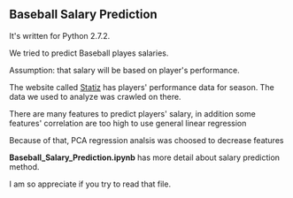Baseball Salary Prediction
---
It's written for Python 2.7.2.

We tried to predict Baseball playes salaries.

Assumption: that salary will be based on player's performance.

The website called [Statiz](http://www.statiz.co.kr/) has players' performance data for season.
The data we used to analyze was crawled on there.

There are many features to predict players' salary, in addition some features' correlation are too high to use general linear regression

Because of that, PCA regression analsis was choosed to decrease features

**Baseball_Salary_Prediction.ipynb** has more detail about salary prediction method.

I am so appreciate if you try to read that file.
